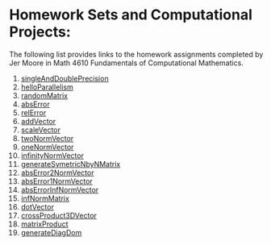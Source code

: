 # Homework Sets and Computational Projects:

The following list provides links to the homework assignments completed by Jer Moore in Math 4610 Fundamentals of
Computational Mathematics. 

1. [singleAndDoublePrecision](https://thedegreeisalie.github.io/homework/hw1/task1)
2. [helloParallelism](https://thedegreeisalie.github.io/homework/hw1/task7)
3. [randomMatrix](https://thedegreeisalie.github.io/homework/hw1/task9)
4. [absError](https://thedegreeisalie.github.io/homework/hw2/task2)
5. [relError](https://thedegreeisalie.github.io/homework/hw2/task3)
6. [addVector](https://thedegreeisalie.github.io/homework/hw2/task4)
7. [scaleVector](https://thedegreeisalie.github.io/homework/hw2/task5)
8. [twoNormVector](https://thedegreeisalie.github.io/homework/hw2/task6)
9. [oneNormVector](https://thedegreeisalie.github.io/homework/hw2/task7)
10. [infinityNormVector](https://thedegreeisalie.github.io/homework/hw2/task8)
11. [generateSymetricNbyNMatrix](https://thedegreeisalie.github.io/homework/hw2/task9)
12. [absError2NormVector](https://thedegreeisalie.github.io/homework/hw3/task1)
13. [absError1NormVector](https://thedegreeisalie.github.io/homework/hw3/task2)
14. [absErrorInfNormVector](https://thedegreeisalie.github.io/homework/hw3/task3)
15. [infNormMatrix](https://thedegreeisalie.github.io/homework/hw3/task5)
16. [dotVector](https://thedegreeisalie.github.io/homework/hw3/task6)
17. [crossProduct3DVector](https://thedegreeisalie.github.io/homework/hw3/task7)
18. [matrixProduct](https://thedegreeisalie.github.io/homework/hw3/task8)
19. [generateDiagDom](https://thedegreeisalie.github.io/homework/hw3/task9)
